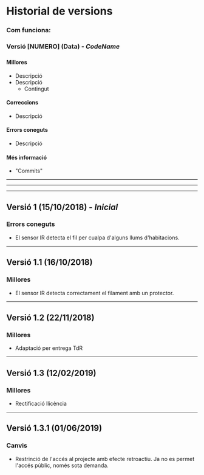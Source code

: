 # Historial de versions

### Com funciona:
### Versió [NUMERO] (Data) - *CodeName*
 ### <No Funcional>

 #### Millores

  * Descripció
  * Descripció
      * Contingut

 #### Correccions
  * Descripció

 #### Errors coneguts
  * Descripció

 #### Més informació
  * "Commits"

---
---
---

## Versió 1 (15/10/2018) - *Inicial*

 ### Errors coneguts
  * El sensor IR detecta el fil per cualpa d'alguns llums d'habitacions. 
---
## Versió 1.1 (16/10/2018)
 ### Millores
  * El sensor IR detecta correctament el filament amb un protector.
 ---
 ## Versió 1.2 (22/11/2018)
  ### Millores
   * Adaptació per entrega TdR
 ---
  ## Versió 1.3 (12/02/2019)
   ### Millores
   * Rectificació llicència
 ---
  ## Versió 1.3.1 (01/06/2019)
   ### Canvis
   * Restrinció de l'accés al projecte amb efecte retroactiu. Ja no es permet l'accés públic, només sota demanda.
